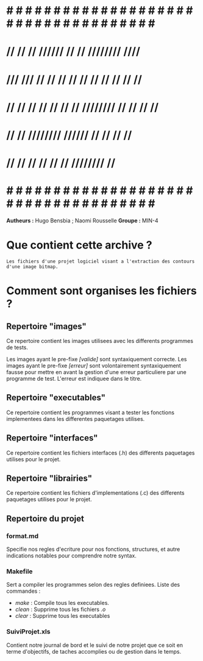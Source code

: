 # # # # # # # # # # # # # # # # # # # # # # # # # # # # # # # # # # # # # #
#       //    //      //      //////     //    //   ////////       ////   #
#      ///  ///    //  //    //    //   //    //   //    //      // //    #
#     // // //   //    //   //    //   ////////   //    //     //  //     #
#    //    //   ////////   //////           //   //    //         //      #
#   //    //   //    //   //               //   ////////         //       #
# # # # # # # # # # # # # # # # # # # # # # # # # # # # # # # # # # # # # #

**Autheurs :** Hugo Bensbia ; Naomi Rousselle
**Groupe :** MIN-4

# Que contient cette archive ?

    Les fichiers d'une projet logiciel visant a l'extraction des contours d'une image bitmap.

# Comment sont organises les fichiers ?

## Repertoire "images"

Ce repertoire contient les images utilisees avec les differents programmes de tests.

Les images ayant le pre-fixe *[valide]* sont syntaxiquement correcte.
Les images ayant le pre-fixe *[erreur]* sont volontairement syntaxiquement fausse pour mettre en avant la gestion d'une erreur particuliere par une programme de test. L'erreur est indiquee dans le titre.

## Repertoire "executables"

Ce repertoire contient les programmes visant a tester les fonctions implementees dans les differentes paquetages utilises.

## Repertoire "interfaces"

Ce repertoire contient les fichiers interfaces (.h) des differents paquetages utilises pour le projet.

## Repertoire "librairies"

Ce repertoire contient les fichiers d'implementations (.c) des differents paquetages utilises pour le projet.

## Repertoire du projet

### format.md

Specifie nos regles d'ecriture pour nos fonctions, structures, et autre indications notables pour comprendre notre syntax.

### Makefile

Sert a compiler les programmes selon des regles definiees. 
Liste des commandes : 
- *make* : Compile tous les executables.
- *clean* : Supprime tous les fichiers *.o*
- *clear* : Supprime tous les executables

### SuiviProjet.xls

Contient notre journal de bord et le suivi de notre projet que ce soit en terme d'objectifs, de taches accomplies ou de gestion dans le temps.